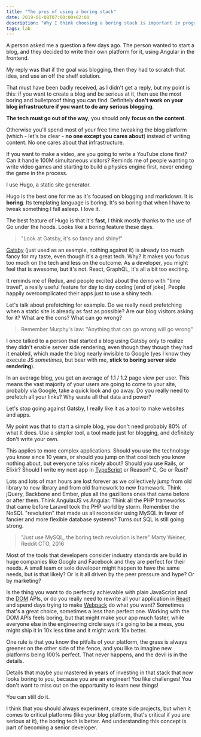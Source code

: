 ```yaml
---
title: "The pros of using a boring stack"
date: 2019-01-08T07:00:00+02:00
description: "Why I think choosing a boring stack is important in programming"
tags: lab
---
```


A person asked me a question a few days ago. The person wanted to start a blog, and they decided to write their own platform for it, using Angular in the frontend.

My reply was that if the goal was blogging, then they had to scratch that idea, and use an off the shelf solution.

That must have been badly received, as I didn't get a reply, but my point is this: if you want to create a blog and be serious at it, then use the most boring and bulletproof thing you can find.  Definitely **don't work on your blog infrastructure if you want to do any serious blogging**.

**The tech must go out of the way**, you should only **focus on the content**.

Otherwise you'll spend most of your free time tweaking the blog platform (which - let's be clear - **no one except you cares about**) instead of writing content. No one cares about that infrastructure.

If you want to make a video, are you going to write a YouTube clone first? Can it handle 100M simultaneous visitors? Reminds me of people wanting to write video games and starting to build a physics engine first, never ending the game in the process.

I use Hugo, a static site generator.

Hugo is the best one for me as it's focused on blogging and markdown. It is **boring**. Its templating language is boring. It's so boring that when I have to tweak something I fall asleep. I love it.

The best feature of Hugo is that it's **fast**, I think mostly thanks to the use of Go under the hoods. Looks like a boring feature these days.

> "Look at Gatsby, it's so fancy and shiny!"

[Gatsby](/gatsby/) (just used as an example, nothing against it) is already too much fancy for my taste, even though it's a great tech. Why? It makes you focus too much on the tech and less on the outcome. As a developer, you might feel that is awesome, but it's not. React, GraphQL, it's all a bit too exciting.

It reminds me of Redux, and people excited about the demo with "time travel", a really useful feature for day to day coding [end of joke]. People happily overcomplicated their apps just to use a shiny tech.

Let's talk about prefetching for example. Do we really need prefetching when a static site is already as fast as possible? Are our blog visitors asking for it? What are the cons? What can go wrong?

> Remember Murphy's law: "Anything that can go wrong will go wrong"

I once talked to a person that started a blog using Gatsby only to realize they didn't enable server side rendering, even though they though they had it enabled, which made the blog nearly invisible to Google (yes I know they execute JS *sometimes*, but bear with me, **stick to boring server side rendering**).

In an average blog, you get an average of 1.1 / 1.2 page view per user. This means the vast majority of your users are going to come to your site, probably via Google, take a quick look and go away. Do you really need to prefetch all your links? Why waste all that data and power?

Let's stop going against Gatsby, I really like it as a tool to make websites and apps.

My point was that to start a simple blog, you don't need probably 80% of what it does. Use a simpler tool, a tool made just for blogging, and definitely don't write your own.

This applies to more complex applications. Should you use the technology you know since 10 years, or should you jump on that cool tech you know nothing about, but everyone talks nicely about? Should you use Rails, or Elixir? Should I write my next app in [TypeScript](/typescript/) or Reason? C, Go or Rust?

Lots and lots of man hours are lost forever as we collectively jump from old library to new library and from old framework to new framework. Think jQuery, Backbone and Ember, plus all the gazillions ones that came before or after them. Think AngularJS vs Angular. Think all the PHP frameworks that came before Laravel took the PHP world by storm. Remember the NoSQL "revolution" that made us all reconsider using MySQL in favor of fancier and more flexible database systems? Turns out SQL is still going strong.

> "Just use MySQL, the boring tech revolution is here" Marty Weiner, Reddit CTO, 2016

Most of the tools that developers consider industry standards are build in huge companies like Google and Facebook and they are perfect for their needs. A small team or solo developer might happen to have the same needs, but is that likely? Or is it all driven by the peer pressure and hype? Or by marketing?

Is the thing you want to do perfectly achievable with plain JavaScript and the [DOM](/dom/) APIs, or do you really need to rewrite all your application in [React](/react/) and spend days trying to make [Webpack](/webpack/) do what you want? Sometimes that's a great choice, sometimes a less than perfect one. Working with the DOM APIs feels boring, but that might make your app much faster, while everyone else in the engineering circle says it's going to be a mess, you might ship it in 10x less time and it might work 10x better.

One rule is that you know the pitfalls of your platform, the grass is always greener on the other side of the fence, and you like to imagine new platforms being 100% perfect. That never happens, and the devil is in the details.

Details that maybe you mastered in years of investing in that stack that now looks boring to you, because you are an engineer! You like challenges! You don't want to miss out on the opportunity to learn new things!

You can still do it.

I think that you should always experiment, create side projects, but when it comes to critical platforms (like your blog platform, that's critical if you are serious at it), the boring tech is better. And understanding this concept is part of becoming a senior developer.

